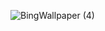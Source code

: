![BingWallpaper (4)](https://github.com/user-attachments/assets/2f074bca-ef86-47d6-a9c3-2ac15bab1cfb)

